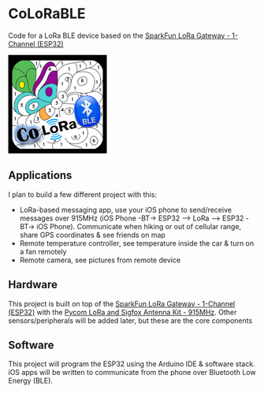 # CoLoRaBLE
Code for a LoRa BLE device based on the [SparkFun LoRa Gateway - 1-Channel (ESP32)](https://www.sparkfun.com/products/18074)

<img src="logo/CoLoRaBLE.png" alt="CoLoRaBLE logo" width="200"/>

## Applications
I plan to build a few different project with this:
- LoRa-based messaging app, use your iOS phone to send/receive messages over 915MHz (iOS Phone -BT-> ESP32 --> LoRa --> ESP32 -BT-> iOS Phone). Communicate when hiking or out of cellular range, share GPS coordinates & see friends on map
- Remote temperature controller, see temperature inside the car & turn on a fan remotely
- Remote camera, see pictures from remote device

## Hardware
This project is built on top of the [SparkFun LoRa Gateway - 1-Channel (ESP32)](https://www.sparkfun.com/products/18074) with the [Pycom LoRa and Sigfox Antenna Kit - 915MHz](https://www.sparkfun.com/products/14676). Other sensors/peripherals will be added later, but these are the core components

## Software
This project will program the ESP32 using the Arduino IDE & software stack. iOS apps will be written to communicate from the phone over Bluetooth Low Energy (BLE).
